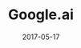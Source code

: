 ---
layout: site
title: "Google.ai"
date: 2017-05-17
categories: [google]
version: 0.0.0
major: 0
minor: 0
patch: 0
slug: google-ai
link: https://ai.google
submitter: lpolepeddi
permalink: /sites/:slug
---